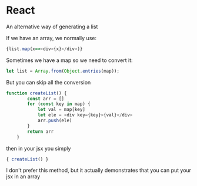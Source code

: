# React

An alternative way of generating a list

If we have an array, we normally use:
```javascript
{list.map(x=><div>{x}</div>)}
```
Sometimes we have a map so we need to convert it:
```javascript
let list = Array.from(Object.entries(map));
```
But you can skip all the conversion
```javascript
function createList() {
        const arr = []
        for (const key in map) {
            let val = map[key]
            let ele = <div key={key}>{val}</div>
            arr.push(ele)
        }
        return arr
    }
```
then in your jsx you simply 
```javascript
{ createList() }
```
I don't prefer this method, but it actually
demonstrates that you can put your jsx in an array


